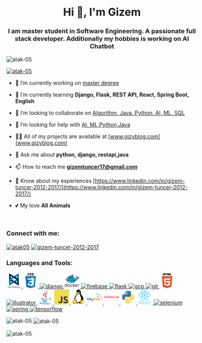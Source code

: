 

<img align=center  width="400" src="https://uploads-ssl.webflow.com/6052dba10558ec9e861578de/605609942900a56b7d9547ee_animation_500_kmhu8z1q.gif" alt="">
<h1 align="center">Hi 👋, I'm Gizem</h1>
<h3 align="center">I am master student in Software Engineering. A passionate full stack developer. Additionally my hobbies is working on AI Chatbot</h3>



<p align="left"> <img src="https://komarev.com/ghpvc/?username=atak-05&label=Profile%20views&color=0e75b6&style=flat" alt="atak-05" /> </p>

<p align="left"> <a href="https://github.com/ryo-ma/github-profile-trophy"><img src="https://github-profile-trophy.vercel.app/?username=atak-05" alt="atak-05" /></a> </p>

- 🔭 I’m currently working on [master degree](https://github.com/atak-05/java-oop)

- 🌱 I’m currently learning **Django, Flask, REST API, React, Spring Boot, English**

- 👯 I’m looking to collaborate on [Algorithm, Java, Python, AI, ML, SQL](https://github.com/atak-05/algorithm)

- 🤝 I’m looking for help with [AI, ML,Python,Java](https://github.com/atak-05/nltk-lessons)

- 👨‍💻 All of my projects are available at [www.gizyblog.com](www.gizyblog.com)

- 💬 Ask me about **python, django, restapi,java**

- 📫 How to reach me **gizemtuncer17@gmail.com**

- 📄 Know about my experiences [https://www.linkedin.com/in/gizem-tuncer-2012-2017/](https://www.linkedin.com/in/gizem-tuncer-2012-2017/)

- 💕 My love **All Animals**
<img align=center  width="400" src="https://hips.hearstapps.com/hmg-prod/images/sep-24-2019-11-37-27-1569339480.gif?crop=1xw:0.9230769230769231xh;center,top&resize=1200:*" alt="">
<h3 align="left">Connect with me:</h3>
<p align="left">
<a href="https://dev.to/atak05" target="blank"><img align="center" src="https://raw.githubusercontent.com/rahuldkjain/github-profile-readme-generator/master/src/images/icons/Social/devto.svg" alt="atak05" height="30" width="40" /></a>
<a href="https://linkedin.com/in/gizem-tuncer-2012-2017" target="blank"><img align="center" src="https://raw.githubusercontent.com/rahuldkjain/github-profile-readme-generator/master/src/images/icons/Social/linked-in-alt.svg" alt="gizem-tuncer-2012-2017" height="30" width="40" /></a>
</p>

<h3 align="left">Languages and Tools:</h3>
<p align="left"> <a href="https://backbonejs.org" target="_blank" rel="noreferrer"> <img src="https://raw.githubusercontent.com/devicons/devicon/master/icons/backbonejs/backbonejs-original-wordmark.svg" alt="backbonejs" width="40" height="40"/> </a> <a href="https://www.w3schools.com/css/" target="_blank" rel="noreferrer"> <img src="https://raw.githubusercontent.com/devicons/devicon/master/icons/css3/css3-original-wordmark.svg" alt="css3" width="40" height="40"/> </a> <a href="https://www.djangoproject.com/" target="_blank" rel="noreferrer"> <img src="https://cdn.worldvectorlogo.com/logos/django.svg" alt="django" width="40" height="40"/> </a> <a href="https://www.docker.com/" target="_blank" rel="noreferrer"> <img src="https://raw.githubusercontent.com/devicons/devicon/master/icons/docker/docker-original-wordmark.svg" alt="docker" width="40" height="40"/> </a> <a href="https://firebase.google.com/" target="_blank" rel="noreferrer"> <img src="https://www.vectorlogo.zone/logos/firebase/firebase-icon.svg" alt="firebase" width="40" height="40"/> </a> <a href="https://flask.palletsprojects.com/" target="_blank" rel="noreferrer"> <img src="https://www.vectorlogo.zone/logos/pocoo_flask/pocoo_flask-icon.svg" alt="flask" width="40" height="40"/> </a> <a href="https://cloud.google.com" target="_blank" rel="noreferrer"> <img src="https://www.vectorlogo.zone/logos/google_cloud/google_cloud-icon.svg" alt="gcp" width="40" height="40"/> </a> <a href="https://git-scm.com/" target="_blank" rel="noreferrer"> <img src="https://www.vectorlogo.zone/logos/git-scm/git-scm-icon.svg" alt="git" width="40" height="40"/> </a> <a href="https://www.w3.org/html/" target="_blank" rel="noreferrer"> <img src="https://raw.githubusercontent.com/devicons/devicon/master/icons/html5/html5-original-wordmark.svg" alt="html5" width="40" height="40"/> </a> <a href="https://www.adobe.com/in/products/illustrator.html" target="_blank" rel="noreferrer"> <img src="https://www.vectorlogo.zone/logos/adobe_illustrator/adobe_illustrator-icon.svg" alt="illustrator" width="40" height="40"/> </a> <a href="https://www.java.com" target="_blank" rel="noreferrer"> <img src="https://raw.githubusercontent.com/devicons/devicon/master/icons/java/java-original.svg" alt="java" width="40" height="40"/> </a> <a href="https://developer.mozilla.org/en-US/docs/Web/JavaScript" target="_blank" rel="noreferrer"> <img src="https://raw.githubusercontent.com/devicons/devicon/master/icons/javascript/javascript-original.svg" alt="javascript" width="40" height="40"/> </a> <a href="https://www.linux.org/" target="_blank" rel="noreferrer"> <img src="https://raw.githubusercontent.com/devicons/devicon/master/icons/linux/linux-original.svg" alt="linux" width="40" height="40"/> </a> <a href="https://www.mysql.com/" target="_blank" rel="noreferrer"> <img src="https://raw.githubusercontent.com/devicons/devicon/master/icons/mysql/mysql-original-wordmark.svg" alt="mysql" width="40" height="40"/> </a> <a href="https://www.oracle.com/" target="_blank" rel="noreferrer"> <img src="https://raw.githubusercontent.com/devicons/devicon/master/icons/oracle/oracle-original.svg" alt="oracle" width="40" height="40"/> </a> <a href="https://www.python.org" target="_blank" rel="noreferrer"> <img src="https://raw.githubusercontent.com/devicons/devicon/master/icons/python/python-original.svg" alt="python" width="40" height="40"/> </a> <a href="https://reactjs.org/" target="_blank" rel="noreferrer"> <img src="https://raw.githubusercontent.com/devicons/devicon/master/icons/react/react-original-wordmark.svg" alt="react" width="40" height="40"/> </a> <a href="https://www.selenium.dev" target="_blank" rel="noreferrer"> <img src="https://raw.githubusercontent.com/detain/svg-logos/780f25886640cef088af994181646db2f6b1a3f8/svg/selenium-logo.svg" alt="selenium" width="40" height="40"/> </a> <a href="https://spring.io/" target="_blank" rel="noreferrer"> <img src="https://www.vectorlogo.zone/logos/springio/springio-icon.svg" alt="spring" width="40" height="40"/> </a> <a href="https://www.tensorflow.org" target="_blank" rel="noreferrer"> <img src="https://www.vectorlogo.zone/logos/tensorflow/tensorflow-icon.svg" alt="tensorflow" width="40" height="40"/> </a> </p>

<p><img align="left" src="https://github-readme-stats.vercel.app/api/top-langs?username=atak-05&show_icons=true&theme=dracula&title_color=000000&locale=en&layout=compact" alt="atak-05" /></p>

<p>&nbsp;<img align="center" src="https://github-readme-stats.vercel.app/api?username=atak-05&show_icons=true&locale=en" alt="atak-05" /></p>

<p><img align="center" src="https://github-readme-streak-stats.herokuapp.com/?user=atak-05&" alt="atak-05" /></p>














